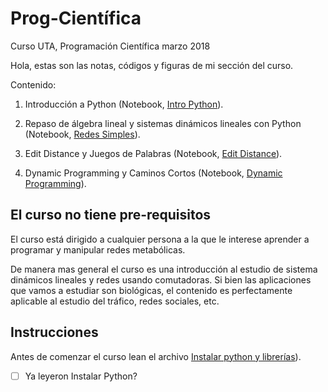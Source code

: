# Prog-Científica

Curso UTA, Programación Científica marzo 2018

Hola, estas son las notas, códigos y figuras de mi sección del curso. 

Contenido:

  1. Introducción a Python (Notebook, [Intro Python](https://github.com/notblank/Prog-Cientifica/blob/master/Intro%20Python/Intro%20Python%20.ipynb)).

  2. Repaso de álgebra lineal y sistemas dinámicos lineales con Python (Notebook, [Redes Simples](https://github.com/notblank/Prog-Cientifica/blob/master/Intro%20Python/Redes%20simples.ipynb)).

  3. Edit Distance y Juegos de Palabras (Notebook, [Edit Distance](https://github.com/notblank/Prog-Cientifica/blob/master/Dynamic%20Prog/Edit%20Distance.ipynb)).

  4. Dynamic Programming y Caminos Cortos (Notebook, [Dynamic Programming](https://github.com/notblank/Prog-Cientifica/blob/master/Dynamic%20Prog/Dynamic%20Programming.ipynb)).

## El curso no tiene pre-requisitos

El curso está dirigido a cualquier persona a la que le interese aprender a programar y manipular redes metabólicas. 

De manera mas general el curso es una introducción al estudio de sistema dinámicos lineales y redes usando comutadoras. Si bien las aplicaciones que vamos a estudiar son biológicas, el contenido es perfectamente aplicable al estudio del tráfico, redes sociales, etc. 

## Instrucciones

Antes de comenzar el curso lean el archivo [Instalar python y librerías](https://github.com/notblank/Prog-Cientifica/blob/master/Intro%20Python/Instalar%20python%20y%20librer%C3%ADas.ipynb)).

- [ ] Ya leyeron Instalar Python? 
